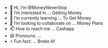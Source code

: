 - 👋 Hi, I’m @MoneyNeverStop
- 👀 I’m interested in ... Getting Money
- 🌱 I’m currently learning ... To Get Money
- 💞️ I’m looking to collaborate on ... Money Plans
- 📫 How to reach me ... Cashapp
- 😄 Pronouns: ...
- ⚡ Fun fact: ... Broke Af

<!---
MoneyNeverStop/MoneyNeverStop is a ✨ special ✨ repository because its `README.md` (this file) appears on your GitHub profile.
You can click the Preview link to take a look at your changes.
--->
